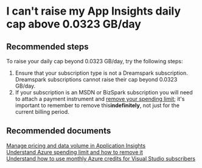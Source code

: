 <properties 
    pageTitle="I can't raise my App Insights daily cap above 0.0323 GB/day"
    description="I can't raise my App Insights daily cap above 0.0323 GB/day"
    service="microsoft.insights"
    resource="components"
    authors="mcosner"
    displayOrder="11"
    selfHelpType="resource"
    cloudEnvironments="public"
 />
# I can't raise my App Insights daily cap above 0.0323 GB/day
## **Recommended steps**
To raise your daily cap beyond 0.0323 GB/day, try the following steps:
1. Ensure that your subscription type is not a Dreamspark subscription.  Dreamspark subscriptions cannot raise their cap beyond 0.0323 GB/day.
2. If your subscription is an MSDN or BizSpark subscription you will need to attach a payment instrument and [remove your spending limit](https://go.microsoft.com/fwlink/?linkid=834519); it's important to remember to remove this **​indefinitely**, not just for the current billing period.
## **Recommended documents**
[Manage pricing and data volume in Application Insights](https://docs.microsoft.com/azure/application-insights/app-insights-pricing) <br>
[Understand Azure spending limit and how to remove it](https://go.microsoft.com/fwlink/?linkid=834519)​
<br>
[Understand how to use monthly Azure credits for Visual Studio subscribers](https://go.microsoft.com/fwlink/?linkid=834522)​